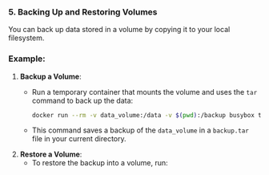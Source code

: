### **5. Backing Up and Restoring Volumes**

You can back up data stored in a volume by copying it to your local filesystem.

### Example:

1. **Backup a Volume**:
    - Run a temporary container that mounts the volume and uses the `tar` command to back up the data:
        
        ```bash
        docker run --rm -v data_volume:/data -v $(pwd):/backup busybox tar cvf /backup/backup.tar /data
        
        ```
        
    - This command saves a backup of the `data_volume` in a `backup.tar` file in your current directory.
2. **Restore a Volume**:
    - To restore the backup into a volume, run: